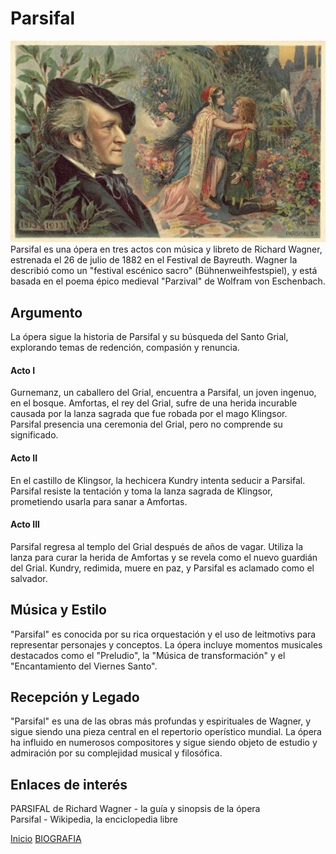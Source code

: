 # **Parsifal**  

![imagen](parsifal.jpg)
Parsifal es una ópera en tres actos con música y libreto de Richard Wagner, estrenada el 26 de julio de 1882 en el Festival de Bayreuth. Wagner la describió como un "festival escénico sacro" (Bühnenweihfestspiel), y está basada en el poema épico medieval "Parzival" de Wolfram von Eschenbach.

## Argumento

La ópera sigue la historia de Parsifal y su búsqueda del Santo Grial, explorando temas de redención, compasión y renuncia.  

#### Acto I  

Gurnemanz, un caballero del Grial, encuentra a Parsifal, un joven ingenuo, en el bosque.
Amfortas, el rey del Grial, sufre de una herida incurable causada por la lanza sagrada que fue robada por el mago Klingsor.    
Parsifal presencia una ceremonia del Grial, pero no comprende su significado.   

#### Acto II  

En el castillo de Klingsor, la hechicera Kundry intenta seducir a Parsifal.
Parsifal resiste la tentación y toma la lanza sagrada de Klingsor, prometiendo usarla para sanar a Amfortas.

#### Acto III  

Parsifal regresa al templo del Grial después de años de vagar.
Utiliza la lanza para curar la herida de Amfortas y se revela como el nuevo guardián del Grial.
Kundry, redimida, muere en paz, y Parsifal es aclamado como el salvador.

## Música y Estilo 

"Parsifal" es conocida por su rica orquestación y el uso de leitmotivs para representar personajes y conceptos. La ópera incluye momentos musicales destacados como el "Preludio", la "Música de transformación" y el "Encantamiento del Viernes Santo". 

## Recepción y Legado

"Parsifal" es una de las obras más profundas y espirituales de Wagner, y sigue siendo una pieza central en el repertorio operístico mundial. La ópera ha influido en numerosos compositores y sigue siendo objeto de estudio y admiración por su complejidad musical y filosófica.  

## Enlaces de interés 
PARSIFAL de Richard Wagner - la guía y sinopsis de la ópera  
Parsifal - Wikipedia, la enciclopedia libre  


 [Inicio](README.md)  [BIOGRAFIA](biografia.md) 